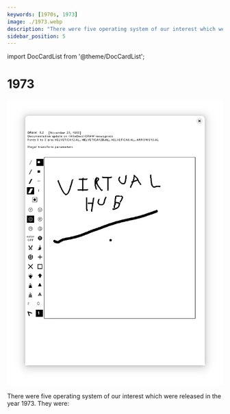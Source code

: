 ```yaml
---
keywords: [1970s, 1973]
image: ./1973.webp
description: "There were five operating system of our interest which were released in the year 1973. They were:"
sidebar_position: 5
---
```


import DocCardList from '@theme/DocCardList';

# 1973

![! Alto OS Draw from 1973](./1973.webp)

There were five operating system of our interest which were released in the year 1973. They were:

<DocCardList />
